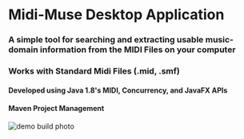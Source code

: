 # Midi-Muse Desktop Application
### A simple tool for searching and extracting usable music-domain information from the MIDI Files on your computer
### Works with Standard Midi Files (.mid, .smf)
#### Developed using Java 1.8's MIDI, Concurrency, and JavaFX APIs
#### Maven Project Management
![demo build photo](../media/Midi-Muse-Desktop-03_17_20.png?raw=true)